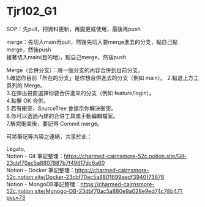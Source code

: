 # Tjr102_G1
SOP：先pull，把資料更新，再變更或使用，最後再push 

merge：先切入main再pull，然後先切入要merge進去的分支，點自己點merge，然後push  
接著切入main(目的地)，點自己merge，然後push  

 Merge（合併分支）：將一個分支的內容合併到目前分支。  
 1.確認你目前「所在的分支」是你想合併進去的分支（例如 main）。 
 2.點選上方工具列的 Merge。   
 3.在彈出視窗選擇你要合併進來的分支（例如 feature/login）。  
 4.點擊 OK 合併。  
 5.若有衝突，SourceTree 會提示你解決衝突。  
 6.你可以透過內建的合併工具或手動編輯檔案。  
 7.解完衝突後，要記得 Commit merge。   



可將筆記等內容之連結，共享於此：  

Legato,  
Notion - Git 筆記整理：https://charmed-cairnsmore-52c.notion.site/Git-23cbf70ac5a8807887b7f49617dc6a60  
Notion - Docker 筆記整理：https://charmed-cairnsmore-52c.notion.site/Docker-23cbf70ac5a8801699aedf3940f73678  
Notion - MongoDB筆記整理：https://charmed-cairnsmore-52c.notion.site/Monogo-DB-23dbf70ac5a880e9a028e9ed74c78b47?pvs=73  
